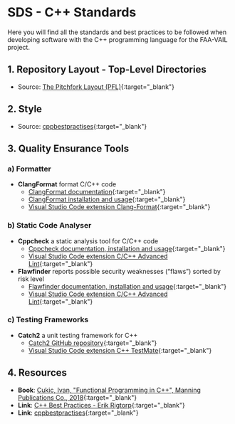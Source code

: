 # SDS - C++ Standards

Here you will find all the standards and best practices to be followed when developing software with the C++ programming language for the FAA-VAIL project.

## 1. Repository Layout - Top-Level Directories

- Source: [The Pitchfork Layout (PFL)](https://api.csswg.org/bikeshed/?force=1&url=https://raw.githubusercontent.com/vector-of-bool/pitchfork/develop/data/spec.bs#tld){:target="_blank"}

## 2. Style

- Source: [cppbestpractises](https://lefticus.gitbooks.io/cpp-best-practices/content/03-Style.html){:target="_blank"}

## 3. Quality Ensurance Tools

### a) Formatter

- **ClangFormat** format C/C++ code
    - [ClangFormat documentation](https://clang.llvm.org/docs/ClangFormat.html){:target="_blank"}
    - [ClangFormat installation and usage](https://www.dynamsoft.com/codepool/vscode-format-c-code-windows-linux.html){:target="_blank"}
    - [Visual Studio Code extension Clang-Format](https://github.com/xaverh/vscode-clang-format-provider){:target="_blank"}

### b) Static Code Analyser

- **Cppcheck** a static analysis tool for C/C++ code
    - [Cppcheck documentation, installation and usage](https://cppcheck.sourceforge.io){:target="_blank"} 
    - [Visual Studio Code extension C/C++ Advanced Lint](https://github.com/jbenden/vscode-c-cpp-flylint){:target="_blank"}
- **Flawfinder** reports possible security weaknesses (“flaws”) sorted by risk level
    - [Flawfinder documentation, installation and usage](https://dwheeler.com/flawfinder/){:target="_blank"} 
    - [Visual Studio Code extension C/C++ Advanced Lint](https://github.com/jbenden/vscode-c-cpp-flylint){:target="_blank"}

### c) Testing Frameworks

- **Catch2** a unit testing framework for C++
    - [Catch2 GitHub repository](https://github.com/catchorg/Catch2){:target="_blank"}
    - [Visual Studio Code extension C++ TestMate](https://github.com/matepek/vscode-catch2-test-adapter){:target="_blank"}

## 4. Resources

- **Book**: [Cukic, Ivan, "Functional Programming in C++", Manning Publications Co., 2018](https://www.manning.com/books/functional-programming-in-c-plus-plus){:target="_blank"}
- **Link**: [C++ Best Practices - Erik Rigtorp](https://rigtorp.se/cpp-best-practices/){:target="_blank"}
- **Link**: [cppbestpractises](https://lefticus.gitbooks.io/cpp-best-practices/content/){:target="_blank"}

